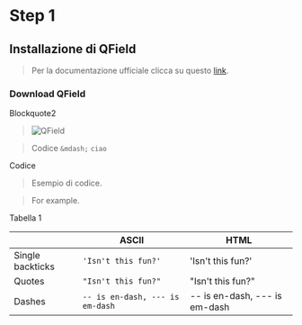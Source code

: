 Step 1
======

Installazione di QField
-----------------------

> Per la documentazione ufficiale clicca su questo [link](https://qfield.org/).

### Download QField


Blockquote2
> ![QField](/img/qfiled.png "qfieldimg")

> Codice  `&mdash;` `ciao`


Codice
<blockquote>
    <p>Esempio di codice.</p>
</blockquote>



<blockquote>
    <p>For example.</p>
</blockquote>

Tabella 1

|                |ASCII                          |HTML                         |
|----------------|-------------------------------|-----------------------------|
|Single backticks|`'Isn't this fun?'`            |'Isn't this fun?'            |
|Quotes          |`"Isn't this fun?"`            |"Isn't this fun?"            |
|Dashes          |`-- is en-dash, --- is em-dash`|-- is en-dash, --- is em-dash|



